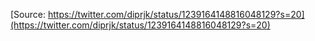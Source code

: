 [Source: https://twitter.com/diprjk/status/1239164148816048129?s=20](https://twitter.com/diprjk/status/1239164148816048129?s=20)